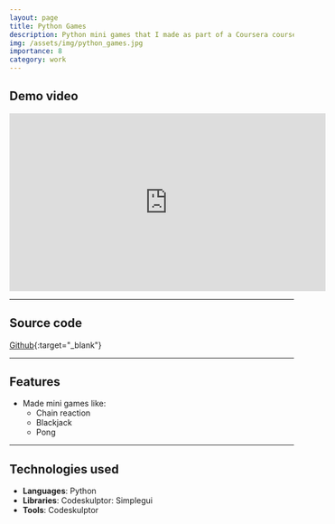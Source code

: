 ```yaml
---
layout: page
title: Python Games
description: Python mini games that I made as part of a Coursera course and when I was starting to learn programming.
img: /assets/img/python_games.jpg
importance: 8
category: work
---
```


## Demo video
<div class="aspect-ratio">
<iframe width="560" height="315" src="https://www.youtube-nocookie.com/embed/419lXN_ickI" title="YouTube video player" frameborder="0" allow="accelerometer; autoplay; clipboard-write; encrypted-media; gyroscope; picture-in-picture" allowfullscreen></iframe>
</div>

<hr>

## Source code
[Github](https://github.com/karanjoisher/python_games){:target="\_blank"}

<hr>

## Features

- Made mini games like:
	- Chain reaction
	- Blackjack
	- Pong

<hr>

## Technologies used

- <strong>Languages</strong>: Python
- <strong>Libraries</strong>: Codeskulptor: Simplegui
- <strong>Tools</strong>: Codeskulptor